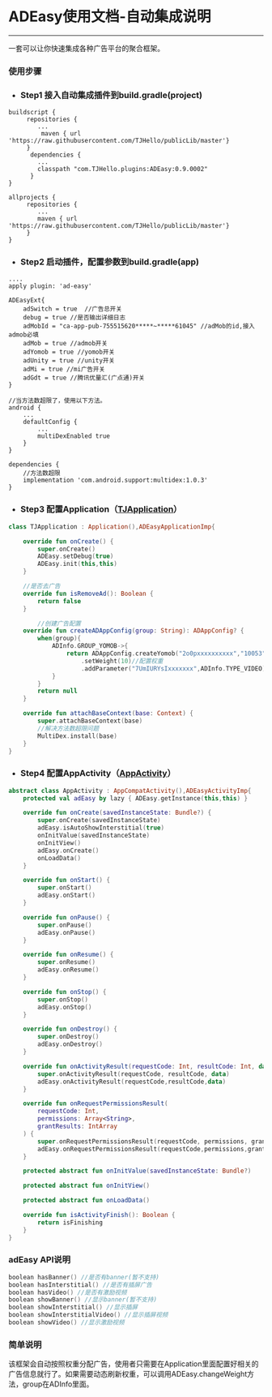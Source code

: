 # ADEasy使用文档-自动集成说明

---
一套可以让你快速集成各种广告平台的聚合框架。

### 使用步骤

- ### Step1 接入自动集成插件到build.gradle(project)


```
buildscript {
     repositories {
        ...
         maven { url 'https://raw.githubusercontent.com/TJHello/publicLib/master'}
     }
      dependencies {
        ...
        classpath "com.TJHello.plugins:ADEasy:0.9.0002"
      }
}

allprojects {
     repositories {
        ...
        maven { url 'https://raw.githubusercontent.com/TJHello/publicLib/master'}
     }
}

```
- ### Step2 启动插件，配置参数到build.gradle(app)


```
....
apply plugin: 'ad-easy'

ADEasyExt{
    adSwitch = true  //广告总开关
    debug = true //是否输出详细日志
    adMobId = "ca-app-pub-755515620*****~*****61045" //adMob的id,接入admob必填
    adMob = true //admob开关
    adYomob = true //yomob开关
    adUnity = true //unity开关
    adMi = true //mi广告开关
    adGdt = true //腾讯优量汇(广点通)开关
}

//当方法数超限了，使用以下方法。
android {
    ...
    defaultConfig {
        ...
        multiDexEnabled true
    }
}

dependencies {
    //方法数超限
    implementation 'com.android.support:multidex:1.0.3'
}

```

- ### Step3 配置Application（[TJApplication](https://github.com/TJHello/ADEasy/blob/master/app/src/main/java/com/tjbaobao/utils/demo/adeasy/TJApplication.kt)）

```kotlin
class TJApplication : Application(),ADEasyApplicationImp{

    override fun onCreate() {
        super.onCreate()
        ADEasy.setDebug(true)
        ADEasy.init(this,this)
    }

    //是否去广告
    override fun isRemoveAd(): Boolean {
        return false
    }

        //创建广告配置
    override fun createADAppConfig(group: String): ADAppConfig? {
        when(group){
            ADInfo.GROUP_YOMOB->{
                return ADAppConfig.createYomob("2o0pxxxxxxxxxx","10053")
                    .setWeight(10)//配置权重
                    .addParameter("7UmIURYsIxxxxxxx",ADInfo.TYPE_VIDEO)//添加广告场景
            }
        }
        return null
    }

    override fun attachBaseContext(base: Context) {
        super.attachBaseContext(base)
        //解决方法数超限问题
        MultiDex.install(base)
    }
}
```

- ### Step4 配置AppActivity（[AppActivity](https://github.com/TJHello/ADEasy/blob/master/app/src/main/java/com/tjbaobao/utils/demo/adeasy/AppActivity.kt)）


```kotlin
abstract class AppActivity : AppCompatActivity(),ADEasyActivityImp{
    protected val adEasy by lazy { ADEasy.getInstance(this,this) }

    override fun onCreate(savedInstanceState: Bundle?) {
        super.onCreate(savedInstanceState)
        adEasy.isAutoShowInterstitial(true)
        onInitValue(savedInstanceState)
        onInitView()
        adEasy.onCreate()
        onLoadData()
    }

    override fun onStart() {
        super.onStart()
        adEasy.onStart()
    }

    override fun onPause() {
        super.onPause()
        adEasy.onPause()
    }

    override fun onResume() {
        super.onResume()
        adEasy.onResume()
    }

    override fun onStop() {
        super.onStop()
        adEasy.onStop()
    }

    override fun onDestroy() {
        super.onDestroy()
        adEasy.onDestroy()
    }

    override fun onActivityResult(requestCode: Int, resultCode: Int, data: Intent?) {
        super.onActivityResult(requestCode, resultCode, data)
        adEasy.onActivityResult(requestCode,resultCode,data)
    }

    override fun onRequestPermissionsResult(
        requestCode: Int,
        permissions: Array<String>,
        grantResults: IntArray
    ) {
        super.onRequestPermissionsResult(requestCode, permissions, grantResults)
        adEasy.onRequestPermissionsResult(requestCode,permissions,grantResults)
    }

    protected abstract fun onInitValue(savedInstanceState: Bundle?)

    protected abstract fun onInitView()

    protected abstract fun onLoadData()

    override fun isActivityFinish(): Boolean {
        return isFinishing
    }
}

```

### adEasy API说明

```kotlin
boolean hasBanner() //是否有banner(暂不支持)
boolean hasInterstitial() //是否有插屏广告
boolean hasVideo() //是否有激励视频
boolean showBanner() //显示banner(暂不支持)
boolean showInterstitial() //显示插屏
boolean showInterstitialVideo() //显示插屏视频
boolean showVideo() //显示激励视频
```

### 简单说明

该框架会自动按照权重分配广告，使用者只需要在Application里面配置好相关的广告信息就行了。如果需要动态刷新权重，可以调用ADEasy.changeWeight方法，group在ADInfo里面。



